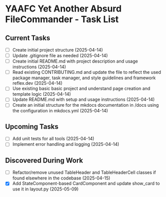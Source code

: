# YAAFC Yet Another Absurd FileCommander - Task List

## Current Tasks

- [ ] Create initial project structure (2025-04-14)
- [ ] Update .gitignore file as needed (2025-04-14)
- [ ] Create initial README.md with project description and usage instructions (2025-04-14)
- [ ] Read existing CONTRIBUTING.md and update the file to reflect the used package manager, task manager, and style guidelines and framework reflex.dev (2025-04-14)
- [ ] Use existing basic basic project and understand page creation and template logic (2025-04-14)
- [ ] Update README.md with setup and usage instructions (2025-04-14)
- [ ] Create an initial structure for the mkdocs documentation in /docs using the configuration in mkdocs.yml (2025-04-14)

## Upcoming Tasks

- [ ] Add unit tests for all tools (2025-04-14)
- [ ] Implement error handling and logging (2025-04-14)

## Discovered During Work

- [ ] Refactor/remove unused TableHeader and TableHeaderCell classes if found elsewhere in the codebase (2025-04-15)
- [x] Add StateComponent-based CardComponent and update show_card to use it in layout.py (2025-05-09)
